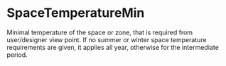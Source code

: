 SpaceTemperatureMin
===================

Minimal temperature of the space or zone, that is required from user/designer view point. If no summer or winter space temperature requirements are given, it applies all year, otherwise for the intermediate period.
